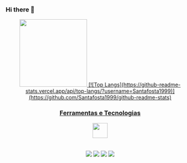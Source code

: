### Hi there 👋

<div align="center">
  <a href="https://github.com/Santafosta1999">
  <img height="180em" src="https://github-readme-stats.vercel.app/api?username=Santafosta1999&show_icons=true&theme=tokyonight&include_all_commits=true&count_private=true"/>
  [![Top Langs](https://github-readme-stats.vercel.app/api/top-langs/?username=Santafosta1999)](https://github.com/Santafosta1999/github-readme-stats)
  
### Ferramentas e Tecnologias
<img src="https://cdn.jsdelivr.net/gh/devicons/devicon/icons/git/git-original.svg" width="40" height="40"/>
          
</div>
  
<div align="center">
  <br> <br>
   <a href="https://www.linkedin.com/in/luizeduardosantafosta" target="_blank"><img src="https://img.shields.io/badge/-LinkedIn-%230077B5?style=for-the-badge&logo=linkedin&logoColor=white"></a>
  <a href ="mailto:dusantafosta@hotmail.com"><img src="https://img.shields.io/badge/-Gmail-%23333?style=for-the-badge&logo=gmail&logoColor=white" target="_blank"></a>
  <a href="https://www.facebook.com/luizeduardo.santafosta" target="_blank"><img src="https://img.shields.io/badge/Facebook-1877F2?style=for-the-badge&logo=facebook&logoColor=white" target="_blank"></a>
  <a href="https://instagram.com/LuizEduardo_1603" target="_blank"><img src="https://img.shields.io/badge/-Instagram-%23E4405F?style=for-the-badge&logo=instagram&logoColor=white" target="_blank"></a>

  <br>
  
  <link rel="stylesheet" href="https://cdn.jsdelivr.net/gh/devicons/devicon@v2.15.1/devicon.min.css">         
  <!--![.NET](https://img.shields.io/badge/.NET-5C2D91.svg?style=for-the-badge&logo=.net&logoColor=white) 
  ![SQL](https://img.shields.io/badge/Sqlserver-07405E.svg?style=for-the-badge&logo=sqlite&logoColor=white) 
  ![JavaScript](https://img.shields.io/badge/javascript-%23323330.svg?style=for-the-badge&logo=javascript&logoColor=%23F7DF1E) 
  ![HTML](https://img.shields.io/badge/html%20-%23E34F26.svg?&style=for-the-badge&logo=html5&logoColor=white) 
  ![CSS](https://img.shields.io/badge/css%20-%231572B6.svg?&style=for-the-badge&logo=css3&logoColor=white)
  ![NodeJS](https://img.shields.io/badge/node.js-6DA55F?style=for-the-badge&logo=node.js&logoColor=white)-->
 
</div>
